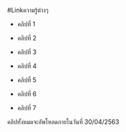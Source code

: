 #Linkความรู้ต่างๆ

- คลิปที่ 1

- คลิปที่ 2

- คลิปที่ 3

- คลิปที่ 4

- คลิปที่ 5

- คลิปที่ 6

- คลิปที่ 7

คลิปทั้งหมดจะอัพโหลดภายในวันที่ 30/04/2563
